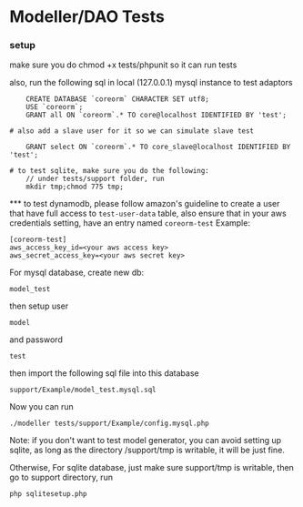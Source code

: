 Modeller/DAO Tests
==================

### setup

make sure you do
    chmod +x tests/phpunit so it can run tests

also, run the following sql in local (127.0.0.1) mysql instance to test adaptors

```
    CREATE DATABASE `coreorm` CHARACTER SET utf8;
    USE `coreorm`;
    GRANT all ON `coreorm`.* TO core@localhost IDENTIFIED BY 'test';

# also add a slave user for it so we can simulate slave test

    GRANT select ON `coreorm`.* TO core_slave@localhost IDENTIFIED BY 'test';

# to test sqlite, make sure you do the following:
    // under tests/support folder, run
    mkdir tmp;chmod 775 tmp;
```

*** to test dynamodb, please follow amazon's guideline to create a user that have full access to
```test-user-data``` table, also ensure that in your aws credentials setting, have an entry named ```coreorm-test```
Example:
```
[coreorm-test]
aws_access_key_id=<your aws access key>
aws_secret_access_key=<your aws secret key>
```

For mysql database, create new db:
 ```
 model_test
 ```
 then setup user
 ```
 model
 ```
 and password
 ```
 test
 ```
then import the following sql file into this database
```
support/Example/model_test.mysql.sql
```
Now you can run
```
./modeller tests/support/Example/config.mysql.php
```

Note: if you don't want to test model generator, you can avoid setting up sqlite, as long as the directory /support/tmp is writable, it will be just fine.

Otherwise, For sqlite database, just make sure support/tmp is writable, then go to support directory, run
```
php sqlitesetup.php
```

